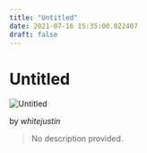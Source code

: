 ```yaml
---
title: "Untitled"
date: 2021-07-16 15:35:00.022407
draft: false
---
```


# Untitled

![Untitled](../images/4a693929-e675-11eb-a88b-60f262b60b65.png)

by *whitejustin*



> No description provided.